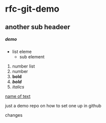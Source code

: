 # rfc-git-demo

## another sub headeer

##### demo

* list eleme
   * sub element

1. number list
1. number 
1. **bold**
1. ***bold***
1. *italics*

[name of text](https://github.com/franTarkenton/rfc-git-demo)

just a demo repo on how to set one up in github

changes

